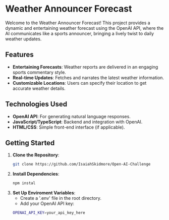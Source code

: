 # **Weather Announcer Forecast**

Welcome to the Weather Announcer Forecast! This project provides a dynamic and entertaining weather forecast using the OpenAI API, where the AI communicates like a sports announcer, bringing a lively twist to daily weather updates.

## **Features**
- **Entertaining Forecasts**: Weather reports are delivered in an engaging sports commentary style.
- **Real-time Updates**: Fetches and narrates the latest weather information.
- **Customizable Locations**: Users can specify their location to get accurate weather details.
  
## **Technologies Used**
- **OpenAI API**: For generating natural language responses.
- **JavaScript/TypeScript**: Backend and integration with OpenAI.
- **HTML/CSS**: Simple front-end interface (if applicable).
  
## **Getting Started**

1. **Clone the Repository**:
   ```bash
   git clone https://github.com/IsaiahSkidmore/Open-AI-Challenge  
2. **Install Dependencies**:
   ```bash
   npm instal
3. **Set Up Enviroment Variables**:
   * Create a '.env' file in the root directory.
   * Add your OpenAI API key:
   ```bash
   OPENAI_API_KEY=your_api_key_here


